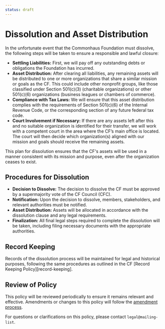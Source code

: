 ```yaml
---
status: draft
---
```

# Dissolution and Asset Distribution

In the unfortunate event that the Commonhaus Foundation must dissolve, the following steps will be taken to ensure a responsible and lawful closure:

- **Settling Liabilities:** First, we will pay off any outstanding debts or obligations the Foundation has incurred.
- **Asset Distribution:** After clearing all liabilities, any remaining assets will be distributed to one or more organizations that share a similar mission or goals as the CF. This could include other nonprofit groups, like those classified under Section 501(c)(3) (charitable organizations) or other 501(c)(6) organizations (business leagues or chambers of commerce).
- **Compliance with Tax Laws:** We will ensure that this asset distribution complies with the requirements of Section 501(c)(6) of the Internal Revenue Code, or the corresponding section of any future federal tax code.
- **Court Involvement if Necessary:** If there are any assets left after this and no suitable organization is identified for their transfer, we will work with a competent court in the area where the CF’s main office is located. The court will then decide which organization(s) aligned with our mission and goals should receive the remaining assets.

This plan for dissolution ensures that the CF's assets will be used in a manner consistent with its mission and purpose, even after the organization ceases to exist.

## Procedures for Dissolution

- **Decision to Dissolve:** The decision to dissolve the CF must be approved by a supermajority vote of the CF Council (CFC).
- **Notification:** Upon the decision to dissolve, members, stakeholders, and relevant authorities must be notified.
- **Asset Distribution:** Assets will be allocated in accordance with the dissolution clause and any legal requirements.
- **Finalization:** All final legal steps required to complete the dissolution will be taken, including filing necessary documents with the appropriate authorities.

## Record Keeping

Records of the dissolution process will be maintained for legal and historical purposes, following the same procedures as outlined in the CF [Record Keeping Policy][record-keeping].

## Review of Policy

This policy will be reviewed periodically to ensure it remains relevant and effective. Amendments or changes to this policy will follow the [amendment process][].

For questions or clarifications on this policy, please contact `legal@mailing-list`.

[amendment process]: ../bylaws/amendments.md